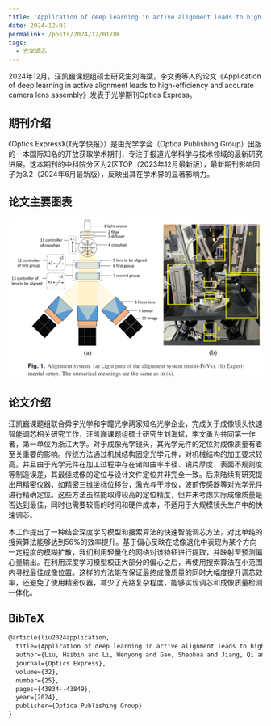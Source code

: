 ```yaml
---
title: 'Application of deep learning in active alignment leads to high-efficiency and accurate camera lens assembly'
date: 2024-12-01
permalink: /posts/2024/12/01/OE
tags:
  - 光学调芯
---
```


2024年12月，汪凯巍课题组硕士研究生刘海斌，李文勇等人的论文《Application of deep learning in active alignment leads to high-efficiency and accurate camera lens assembly》发表于光学期刊Optics Express。

## 期刊介绍

《Optics Express》（《光学快报》）是由光学学会（Optica Publishing Group）出版的一本国际知名的开放获取学术期刊，专注于报道光学科学与技术领域的最新研究进展。这本期刊的中科院分区为2区TOP（2023年12月最新版），最新期刊影响因子为3.2（2024年6月最新版），反映出其在学术界的显著影响力​。

## 论文主要图表
<div style="text-align:center">
<img src="/images/research/2024-12-01-OE/Picture1.png" alt="Portfolio"  style="width: 1024px">
</div>

## 论文介绍

汪凯巍课题组联合舜宇光学和宇瞳光学两家知名光学企业，完成关于成像镜头快速智能调芯相关研究工作，汪凯巍课题组硕士研究生刘海斌，李文勇为共同第一作者，第一单位为浙江大学。对于成像光学镜头，其光学元件的定位对成像质量有着至关重要的影响。传统方法通过机械结构固定光学元件，对机械结构的加工要求较高。并且由于光学元件在加工过程中存在诸如曲率半径、镜片厚度、表面不规则度等制造误差，其最佳成像的定位与设计文件定位并非完全一致。后来陆续有研究提出用精密仪器，如精密三维坐标位移台，激光与干涉仪，波前传感器等对光学元件进行精确定位。这些方法虽然能取得较高的定位精度，但并未考虑实际成像质量是否达到最佳，同时也需要较高的时间和硬件成本，不适用于大规模镜头生产中的快速调芯。

本工作提出了一种结合深度学习模型和搜索算法的快速智能调芯方法，对比单纯的搜索算法能够达到56%的效率提升。基于偏心反映在成像退化中表现为某个方向一定程度的模糊扩散，我们利用轻量化的网络对该特征进行提取，并映射至预测偏心量输出。在利用深度学习模型校正大部分的偏心之后，再使用搜索算法在小范围内寻找最佳成像位置。这样的方法能在保证最终成像质量的同时大幅度提升调芯效率，还避免了使用精密仪器，减少了光路复杂程度，能够实现调芯和成像质量检测一体化。


## BibTeX
```tex
@article{liu2024application,
  title={Application of deep learning in active alignment leads to high-efficiency and accurate camera lens assembly},
  author={Liu, Haibin and Li, Wenyong and Gao, Shaohua and Jiang, Qi and Sun, Lei and Zhang, Benhao and Zhao, Liefeng and Zhang, Jiahuang and Wang, Kaiwei},
  journal={Optics Express},
  volume={32},
  number={25},
  pages={43834--43849},
  year={2024},
  publisher={Optica Publishing Group}
}
```

